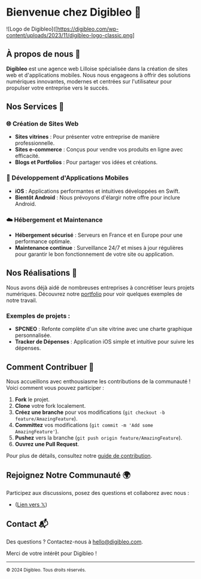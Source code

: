 # Bienvenue chez Digibleo 🚀

![Logo de Digibleo]([https://digibleo.com/wp-content/uploads/2023/11/digibleo-logo-classic.png]

## À propos de nous 🌟

**Digibleo** est une agence web Lilloise spécialisée dans la création de sites web et d'applications mobiles. Nous nous engageons à offrir des solutions numériques innovantes, modernes et centrées sur l'utilisateur pour propulser votre entreprise vers le succès.

## Nos Services 💼

### 🌐 Création de Sites Web
- **Sites vitrines** : Pour présenter votre entreprise de manière professionnelle.
- **Sites e-commerce** : Conçus pour vendre vos produits en ligne avec efficacité.
- **Blogs et Portfolios** : Pour partager vos idées et créations.

### 📱 Développement d'Applications Mobiles
- **iOS** : Applications performantes et intuitives développées en Swift.
- **Bientôt Android** : Nous prévoyons d'élargir notre offre pour inclure Android.

### ☁️ Hébergement et Maintenance
- **Hébergement sécurisé** : Serveurs en France et en Europe pour une performance optimale.
- **Maintenance continue** : Surveillance 24/7 et mises à jour régulières pour garantir le bon fonctionnement de votre site ou application.

## Nos Réalisations 🎨

Nous avons déjà aidé de nombreuses entreprises à concrétiser leurs projets numériques. Découvrez notre [portfolio](https://digibleo.com/portfolio/) pour voir quelques exemples de notre travail.

### Exemples de projets :
- **SPCNEO** : Refonte complète d'un site vitrine avec une charte graphique personnalisée.
- **Tracker de Dépenses** : Application iOS simple et intuitive pour suivre les dépenses.

## Comment Contribuer 🤝

Nous accueillons avec enthousiasme les contributions de la communauté ! Voici comment vous pouvez participer :
1. **Fork** le projet.
2. **Clone** votre fork localement.
3. **Créez une branche** pour vos modifications (`git checkout -b feature/AmazingFeature`).
4. **Committez** vos modifications (`git commit -m 'Add some AmazingFeature'`).
5. **Pushez** vers la branche (`git push origin feature/AmazingFeature`).
6. **Ouvrez une Pull Request**.

Pour plus de détails, consultez notre [guide de contribution](lien_vers_le_guide_de_contribution).

## Rejoignez Notre Communauté 🌍

Participez aux discussions, posez des questions et collaborez avec nous :
- ([Lien vers 𝕏](https://twitter.com/digibleofr)) 

## Contact 📬

Des questions ? Contactez-nous à [hello@digibleo.com](mailto:hello@digibleo.com).

Merci de votre intérêt pour Digibleo !

---

<sub>© 2024 Digibleo. Tous droits réservés.</sub>
